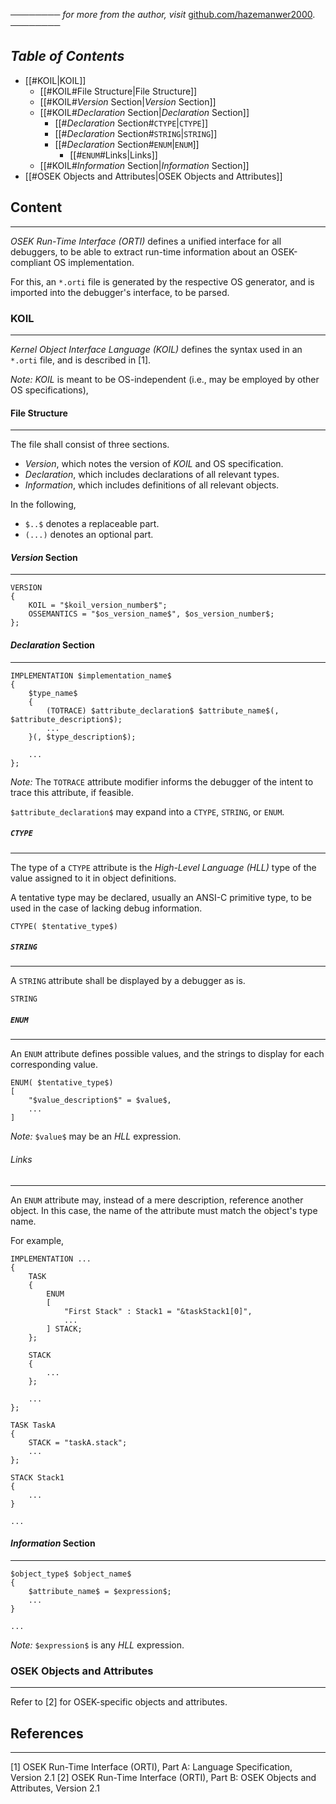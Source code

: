 ──────── *for more from the author, visit* [github.com/hazemanwer2000](https://github.com/hazemanwer2000). ────────
## *Table of Contents*

- [[#KOIL|KOIL]]
	- [[#KOIL#File Structure|File Structure]]
	- [[#KOIL#*Version* Section|*Version* Section]]
	- [[#KOIL#*Declaration* Section|*Declaration* Section]]
		- [[#*Declaration* Section#`CTYPE`|`CTYPE`]]
		- [[#*Declaration* Section#`STRING`|`STRING`]]
		- [[#*Declaration* Section#`ENUM`|`ENUM`]]
			- [[#`ENUM`#Links|Links]]
	- [[#KOIL#*Information* Section|*Information* Section]]
-  [[#OSEK Objects and Attributes|OSEK Objects and Attributes]]
## Content
---
*OSEK Run-Time Interface (ORTI)* defines a unified interface for all debuggers, to be able to extract run-time information about an OSEK-compliant OS implementation.

For this, an `*.orti` file is generated by the respective OS generator, and is imported into the debugger's interface, to be parsed.
### KOIL
---
*Kernel Object Interface Language (KOIL)* defines the syntax used in an `*.orti` file, and is described in [1].

*Note:* *KOIL* is meant to be OS-independent (i.e., may be employed by other OS specifications),
#### File Structure
---
The file shall consist of three sections.
* *Version*, which notes the version of *KOIL* and OS specification.
* *Declaration*, which includes declarations of all relevant types.
* *Information*, which includes definitions of all relevant objects.

In the following,
* `$..$` denotes a replaceable part.
* `(...)` denotes an optional part.
#### *Version* Section
---
```
VERSION
{
	KOIL = "$koil_version_number$";
	OSSEMANTICS = "$os_version_name$", $os_version_number$;
};
```
#### *Declaration* Section
---
```
IMPLEMENTATION $implementation_name$
{
	$type_name$
	{
		(TOTRACE) $attribute_declaration$ $attribute_name$(, $attribute_description$);
		...
	}(, $type_description$);

	...
};
```

*Note:* The `TOTRACE` attribute modifier informs the debugger of the intent to trace this attribute, if feasible.

`$attribute_declaration$` may expand into a `CTYPE`, `STRING`, or `ENUM`.
##### `CTYPE`
---
The type of a `CTYPE` attribute is the *High-Level Language (HLL)* type of the value assigned to it in object definitions.

A tentative type may be declared, usually an ANSI-C primitive type, to be used in the case of lacking debug information.

```
CTYPE( $tentative_type$)
```
##### `STRING`
---
A `STRING` attribute shall be displayed by a debugger as is.

```
STRING
```
##### `ENUM`
---
An `ENUM` attribute defines possible values, and the strings to display for each corresponding value.

```
ENUM( $tentative_type$)
[
	"$value_description$" = $value$,
	...
]
```

*Note:* `$value$` may be an *HLL* expression.

###### Links
---
An `ENUM` attribute may, instead of a mere description, reference another object. In this case, the name of the attribute must match the object's type name.

For example,

```
IMPLEMENTATION ...
{
	TASK
	{
		ENUM
		[
			"First Stack" : Stack1 = "&taskStack1[0]",
			...
		] STACK;
	};

	STACK
	{
		...
	};

	...
};

TASK TaskA
{
	STACK = "taskA.stack";
	...
};

STACK Stack1
{
	...
}

...
```
#### *Information* Section
---
```
$object_type$ $object_name$
{
	$attribute_name$ = $expression$;
	...
}

...
```

*Note:* `$expression$` is any *HLL* expression.
### OSEK Objects and Attributes
---
Refer to [2] for OSEK-specific objects and attributes.
## References
---
[1] OSEK Run-Time Interface (ORTI), Part A: Language Specification, Version 2.1
[2] OSEK Run-Time Interface (ORTI), Part B: OSEK Objects and Attributes, Version 2.1